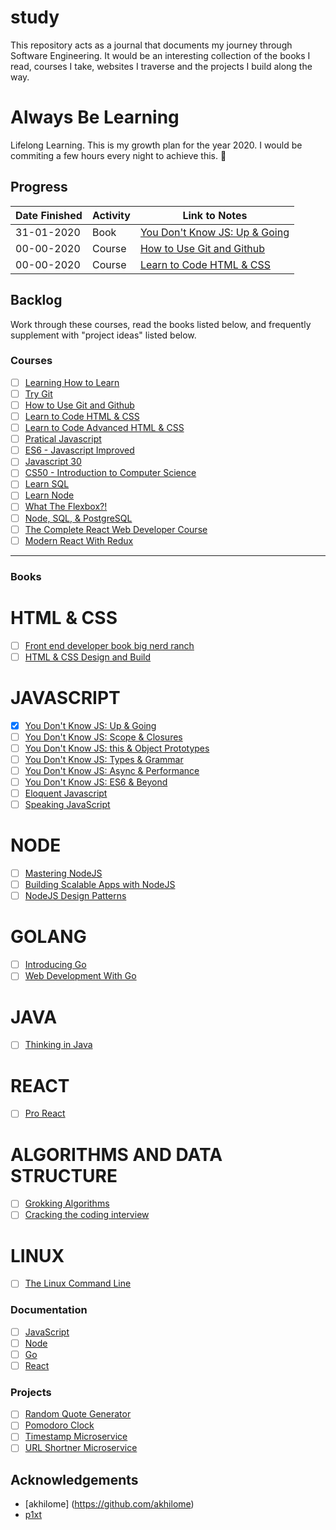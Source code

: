 # study
This repository acts as a journal that documents my journey through Software Engineering. It would be an interesting collection of the books I read, courses I take, websites I traverse and the projects I build along the way.

# Always Be Learning

Lifelong Learning. This is my growth plan for the year 2020. I would be commiting a few hours every night to achieve this. 🤷

## Progress

| Date Finished | Activity   | Link to Notes                                                                                                        |
| ------------- | ---------- | -------------------------------------------------------------------------------------------------------------------- |
| 31-01-2020    | Book       | [You Don't Know JS: Up & Going](books/ydkjs-up-and-going)                                                            |
| 00-00-2020    | Course     | [How to Use Git and Github](courses/how-to-use-git-and-github)                                                       |
| 00-00-2020    | Course     | [Learn to Code HTML & CSS](courses/learn-to-code-html-and-css)                                                       |


## Backlog

Work through these courses, read the books listed below, and frequently supplement with "project ideas" listed below.

### Courses

- [ ] [Learning How to Learn](https://www.coursera.org/learn/learning-how-to-learn)
- [ ] [Try Git](https://try.github.io/levels/1/challenges/1)
- [ ] [How to Use Git and Github](https://www.udacity.com/course/how-to-use-git-and-github--ud775)
- [ ] [Learn to Code HTML & CSS](http://learn.shayhowe.com/html-css/)
- [ ] [Learn to Code Advanced HTML & CSS](https://learn.shayhowe.com/advanced-html-css/)
- [ ] [Pratical Javascript](https://watchandcode.com/p/practical-javascript)
- [ ] [ES6 - Javascript Improved](https://www.udacity.com/course/es6-javascript-improved--ud356)
- [ ] [Javascript 30](https://javascript30.com/)
- [ ] [CS50 - Introduction to Computer Science](https://online-learning.harvard.edu/course/cs50-introduction-computer-science)
- [ ] [Learn SQL](https://www.codecademy.com/learn/learn-sql/)
- [ ] [Learn Node](https://learnnode.com/)
- [ ] [What The Flexbox?!](https://flexbox.io/)
- [ ] [Node, SQL, & PostgreSQL](https://www.udemy.com/node-postgresql/)
- [ ] [The Complete React Web Developer Course](https://www.udemy.com/react-2nd-edition/)
- [ ] [Modern React With Redux](https://www.udemy.com/react-redux/)

---

### Books
# HTML & CSS
- [ ] [Front end developer book big nerd ranch](https://www.amazon.com/Front-End-Web-Development-Ranch-Guides/dp/0134433947)
- [ ] [HTML & CSS Design and Build]()

# JAVASCRIPT
- [x] [You Don't Know JS: Up & Going](https://github.com/getify/You-Dont-Know-JS/blob/master/up%20&%20going/README.md#you-dont-know-js-up--going)
- [ ] [You Don't Know JS: Scope & Closures](https://github.com/getify/You-Dont-Know-JS/blob/master/scope%20&%20closures/README.md#you-dont-know-js-scope--closures)
- [ ] [You Don't Know JS: this & Object Prototypes](https://github.com/getify/You-Dont-Know-JS/blob/master/this%20&%20object%20prototypes/README.md#you-dont-know-js-this--object-prototypes)
- [ ] [You Don't Know JS: Types & Grammar](https://github.com/getify/You-Dont-Know-JS/blob/master/types%20&%20grammar/README.md#you-dont-know-js-types--grammar)
- [ ] [You Don't Know JS: Async & Performance](https://github.com/getify/You-Dont-Know-JS/blob/master/async%20&%20performance/README.md#you-dont-know-js-async--performance)
- [ ] [You Don't Know JS: ES6 & Beyond](https://github.com/getify/You-Dont-Know-JS/blob/master/es6%20&%20beyond/README.md#you-dont-know-js-es6--beyond)
- [ ] [Eloquent Javascript](https://eloquentjavascript.net)
- [ ] [Speaking JavaScript](https://www.amazon.com/Speaking-JavaScript-Depth-Guide-Programmers-ebook/dp/B00INES03O)

# NODE
- [ ] [Mastering NodeJS](https://www.amazon.com/Mastering-Node-js-techniques-applications-Experience/dp/1782166327)
- [ ] [Building Scalable Apps with NodeJS](https://www.oreilly.com/library/view/building-scalable-apps/9781783984480/)
- [ ] [NodeJS Design Patterns](https://www.oreilly.com/library/view/nodejs-design-patterns/9781785885587/)

# GOLANG
- [ ] [Introducing Go](http://shop.oreilly.com/product/0636920046516.do)
- [ ] [Web Development With Go](https://www.amazon.com/Web-Development-Go-Building-Scalable/dp/1484210530)

# JAVA
- [ ] [Thinking in Java](http://sd.blackball.lv/library/Thinking_in_Java_4th_edition.pdf)

# REACT
- [ ] [Pro React](https://www.apress.com/gp/book/9781484244500)

# ALGORITHMS AND DATA STRUCTURE
- [ ] [Grokking Algorithms](https://www.amazon.com/Grokking-Algorithms-illustrated-programmers-curious/dp/1617292230)
- [ ] [Cracking the coding interview](https://www.amazon.com/Cracking-Coding-Interview-Programming-Questions/dp/0984782850)

# LINUX
- [ ] [The Linux Command Line](http://linuxcommand.org/tlcl.php)


### Documentation
- [ ] [JavaScript](https://developer.mozilla.org/en-US/docs/Web/JavaScript)
- [ ] [Node](https://nodejs.org/api/)
- [ ] [Go](https://golang.org/doc/)
- [ ] [React](https://reactjs.org/)

### Projects

- [ ] [Random Quote Generator](https://learn.freecodecamp.org/front-end-libraries/front-end-libraries-projects/build-a-random-quote-machine/)
- [ ] [Pomodoro Clock](https://learn.freecodecamp.org/front-end-libraries/front-end-libraries-projects/build-a-pomodoro-clock/)
- [ ] [Timestamp Microservice](https://learn.freecodecamp.org/apis-and-microservices/apis-and-microservices-projects/timestamp-microservice/)
- [ ] [URL Shortner Microservice](https://learn.freecodecamp.org/apis-and-microservices/apis-and-microservices-projects/url-shortener-microservice/)

## Acknowledgements

- [akhilome] (https://github.com/akhilome)
- [p1xt](https://github.com/p1xt)
